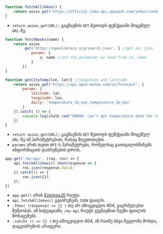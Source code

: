 ```javascript
function fetchAllJokes() {
    return axios.get("https://official-joke-api.appspot.com/jokes/random");
}
```
- `return axios.get(URL);` გაგზავნის `GET` მეთოდს ფუნქციაში მოცემულ `URL`-ზე.
```javascript
function fetchBooks(name) {
    return axios
        .get('https://openlibrary.org/search.json', { //get our json
            params: {
                q: name //and the parameter we need from it, name
            }
        })
}
```
```javascript
function getCityTemp(lon, lat){ //longitude and latitude
    return axios.get('https://api.open-meteo.com/v1/forecast', {
        params: {
            latitude: lat,
            longitude: lon,
            daily: 'temperature_2m_max,temperature_2m_min'
        }
    }).catch( () => {
        console.log(chalk.red("ERROR: Can't get temperature data for \nlon - " + lon + "\nlat - " + lat))
    })
}
```
- `return axios.get(URL);` გაგზავნის `GET` მეთოდს ფუნქციაში მოცემულ `URL`-ზე იმ პარამეტრებით, რასაც მივუთითებთ.
- `params` არის თვით `API`-ს პარამეტრები, რომელსაც გაითვალისწინებს ინფორმაციის დაბრუნების დროს.
```javascript
app.get('/my-api', (req, res) => {
    api.fetchAllJokes().then(response => {
        res.json(response.data);
    }).catch(() => {
        res.json({});
    });
})
```
- `app.get()` არის [ExpressJS](ExpressJS) რაუტი.
- `api.fetchAllJokes()` გვიბრუნებს `JSON` ფაილს.
- `.then( (response) => {} )` თუ არ ამოგვიგდო 404, ვაგრძელებთ მუშაობას. ამ სიტუაციაში, `/my-api` რაუტს ვუგზავნით ჩვენი ფაილის მონაცემებს.
- `.catch( () => {} )` თუ ამოგვიგდო 404, ან რაიმე სხვა შეცდომა მოხდა, დაგვიბრუნოს არაფერი.